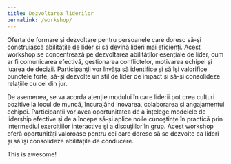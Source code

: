 ```yaml
---
title: Dezvoltarea liderilor
permalink: /workshop/
---
```


Oferta de formare și dezvoltare pentru persoanele care doresc să-și construiască abilitățile de lider și să devină lideri mai eficienți. Acest workshop se concentrează pe dezvoltarea abilităților esențiale de lider, cum ar fi comunicarea efectivă, gestionarea conflictelor, motivarea echipei și luarea de decizii. Participanții vor învăța să identifice și să își valorifice punctele forte, să-și dezvolte un stil de lider de impact și să-și consolideze relațiile cu cei din jur.

De asemenea, se va acorda atenție modului în care liderii pot crea culturi pozitive la locul de muncă, încurajând inovarea, colaborarea și angajamentul echipei. Participanții vor avea oportunitatea de a înțelege modelele de liderșhip efective și de a începe să-și aplice noile cunoștințe în practică prin intermediul exercițiilor interactive și a discuțiilor în grup. Acest workshop oferă oportunități valoroase pentru cei care doresc să se dezvolte ca lideri și să își consolideze abilitățile de conducere.

This is awesome!
